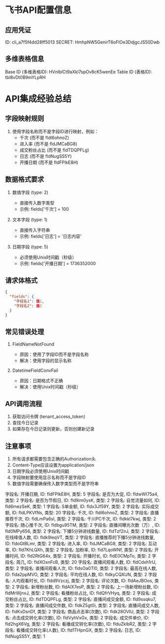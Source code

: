 # 飞书API配置信息

## 应用凭证
ID: cli_a7f5f4dd28ff5013
SECRET: HmhpNW5GenirT6oFIOe3DdjgcJS50Dwb

## 多维表格信息
Base ID (多维表格ID): HVnlblCt9aXkI7spOv8cK5wenEe
Table ID (表格ID): tbl8vDt0B9mYLpRH

# API集成经验总结

## 字段映射规则
1. 使用字段名称而不是字段ID进行映射，例如：
   - 千次 (而不是 fldI6ohnoZ)
   - 进入率 (而不是 fldJMCaBG8)
   - 成交粉丝占比 (而不是 fldTDQPFLg)
   - 日志 (而不是 fldNugSS5Y)
   - 开播日期 (而不是 fldFPIkE8H)

## 数据格式要求
1. 数值字段 (type: 2)
   - 直接传入数字类型
   - 示例: fields['千次'] = 100

2. 文本字段 (type: 1)
   - 直接传入字符串
   - 示例: fields['日志'] = '日志内容'

3. 日期字段 (type: 5)
   - 必须使用Unix时间戳（秒级）
   - 示例: fields['开播日期'] = 1736352000

## 请求体格式
```json
{
  "fields": {
    "字段名1": 值1,
    "字段名2": 值2
  }
}
```

## 常见错误处理
1. FieldNameNotFound
   - 原因：使用了字段ID而不是字段名称
   - 解决：使用字段的显示名称

2. DatetimeFieldConvFail
   - 原因：日期格式不正确
   - 解决：使用Unix时间戳（秒级）

## API调用流程
1. 获取访问令牌 (tenant_access_token)
2. 查找今日记录
3. 如果存在今日记录则更新，否则创建新记录

## 注意事项
1. 所有请求都需要包含正确的Authorization头
2. Content-Type应该设置为application/json
3. 日期字段必须使用Unix时间戳
4. 字段映射要使用显示名称而不是字段ID
5. 数值字段需要确保传入数字类型而不是字符串




字段名: 开播日期, ID: fldFPIkE8H, 类型: 5
字段名: 是否为大促, ID: fldwWI75a4, 类型: 2
字段名: 是否为节假日, ID: fld9im0ysK, 类型: 2
字段名: 自觉流量如何, ID: fld6mezSeK, 类型: 1
字段名: S单金额, ID: fldx3Jf59Y, 类型: 2
字段名: 实际成交额, ID: fldLPKVfNs, 类型: 20
字段名: 千次, ID: fldI6ohnoZ, 类型: 2
字段名: 直播推荐千次, ID: fldLmPa6sI, 类型: 2
字段名: 千川PC千次, ID: fldkkl7kwj, 类型: 2
字段名: 随心推千次, ID: fldbgu95TM, 类型: 2
字段名: 直播间曝光次数（万）, ID: fld0MPy656, 类型: 2
字段名: 下播5分钟进线数量, ID: fldTzf2irJ, 类型: 2
字段名: 在线峰值人数, ID: fldk9leqVT, 类型: 2
字段名: 直播推荐的下播5分钟进线数量, ID: fldoGtBLmr, 类型: 2
字段名: 进入率, ID: fldJMCaBG8, 类型: 2
字段名: 互动率, ID: fld7KhLQXh, 类型: 2
字段名: 加粉率, ID: fld7LqoWNf, 类型: 2
字段名: 开播时间, ID: fld2RtG64x, 类型: 2
字段名: 开播时长, ID: fldE0CMpTo, 类型: 2
字段名: 周几, ID: fldXOxnFcB, 类型: 20
字段名: 直播间观看人数, ID: fldCdxh1rU, 类型: 2
字段名: 直播间观看人次, ID: fldsOa0Tl0, 类型: 2
字段名: 最高在线人数, ID: flda2ppMVO, 类型: 2
字段名: 平均在线人数, ID: fldkyCQXUN, 类型: 2
字段名: 人均观看时长, ID: fldd9Vzczj, 类型: 2
字段名: 评论次数, ID: fldAeJBOos, 类型: 2
字段名: 新增粉丝数, ID: fldAlX7esP, 类型: 2
字段名: 上一场新增粉丝数, ID: fldMrWjnxJ, 类型: 2
字段名: 看播粉丝占比, ID: fldQfrVHyq, 类型: 2
字段名: 成交粉丝占比, ID: fldTDQPFLg, 类型: 2
字段名: 直播间成交金额, ID: fld9ssqku7, 类型: 2
字段名: 直播间成交件数, ID: fldkZ5gt0i, 类型: 2
字段名: 直播间成交人数, ID: fldKxDsnDf, 类型: 2
字段名: 商品点击率(次数), ID: fldk28OVIU, 类型: 2
字段名: 点击成交转化率(次数), ID: fldVyhVxGx, 类型: 2
字段名: 成交件单价, ID: fld2hgX6Vg, 类型: 2
字段名: 看播成交转化率(次数), ID: flduZklbR2, 类型: 2
字段名: 看播成交转化率(人数), ID: fld1THpnGX, 类型: 2
字段名: 日志, ID: fldNugSS5Y, 类型: 1